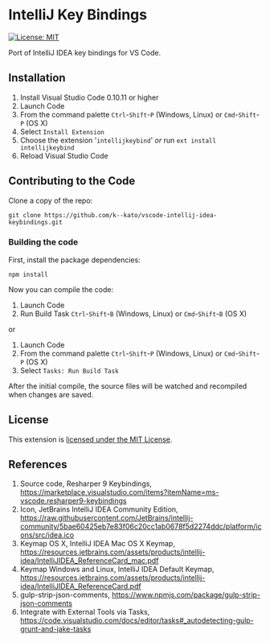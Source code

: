 # IntelliJ Key Bindings

[![License: MIT](http://img.shields.io/badge/license-MIT-orange.svg)](LICENSE)

Port of IntelliJ IDEA key bindings for VS Code.


## Installation

1. Install Visual Studio Code 0.10.11 or higher
1. Launch Code
1. From the command palette `Ctrl`-`Shift`-`P` (Windows, Linux) or `Cmd`-`Shift`-`P` (OS X)
1. Select `Install Extension`
1. Choose the extension '`intellijkeybind`' *or* run `ext install intellijkeybind`
1. Reload Visual Studio Code


## Contributing to the Code

Clone a copy of the repo:

```
git clone https://github.com/k--kato/vscode-intellij-idea-keybindings.git
```


### Building the code

First, install the package dependencies:

```
npm install
```

Now you can compile the code:

1. Launch Code
1. Run Build Task `Ctrl`-`Shift`-`B` (Windows, Linux) or `Cmd`-`Shift`-`B` (OS X)

or

1. Launch Code
1. From the command palette `Ctrl`-`Shift`-`P` (Windows, Linux) or `Cmd`-`Shift`-`P` (OS X)
1. Select `Tasks: Run Build Task`

After the initial compile, the source files will be watched and recompiled
when changes are saved.


## License

This extension is [licensed under the MIT License](LICENSE.txt).


## References

1. Source code, Resharper 9 Keybindings, https://marketplace.visualstudio.com/items?itemName=ms-vscode.resharper9-keybindings
1. Icon, JetBrains IntelliJ IDEA Community Edition, https://raw.githubusercontent.com/JetBrains/intellij-community/5bae60425eb7e83f06c20cc1ab0678f5d2274ddc/platform/icons/src/idea.ico
1. Keymap OS X, IntelliJ IDEA Mac OS X Keymap, https://resources.jetbrains.com/assets/products/intellij-idea/IntelliJIDEA_ReferenceCard_mac.pdf
1. Keymap Windows and Linux, IntelliJ IDEA Default Keymap, https://resources.jetbrains.com/assets/products/intellij-idea/IntelliJIDEA_ReferenceCard.pdf
1. gulp-strip-json-comments, https://www.npmjs.com/package/gulp-strip-json-comments
1. Integrate with External Tools via Tasks, https://code.visualstudio.com/docs/editor/tasks#_autodetecting-gulp-grunt-and-jake-tasks
